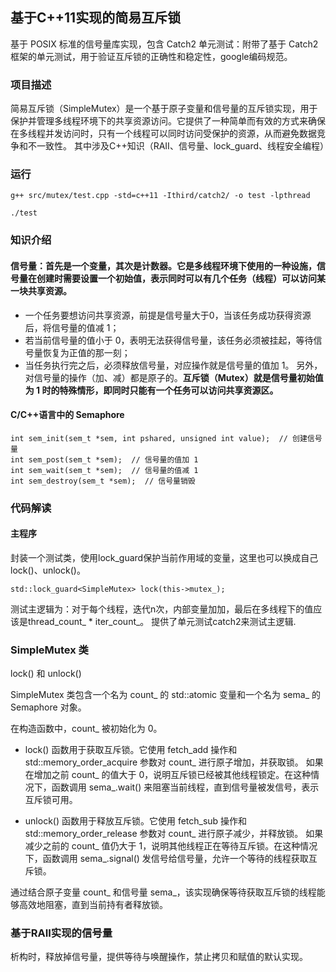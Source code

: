 ## 基于C++11实现的简易互斥锁

基于 POSIX 标准的信号量库实现，包含 Catch2 单元测试：附带了基于 Catch2 框架的单元测试，用于验证互斥锁的正确性和稳定性，google编码规范。

### 项目描述
简易互斥锁（SimpleMutex）是一个基于原子变量和信号量的互斥锁实现，用于保护并管理多线程环境下的共享资源访问。它提供了一种简单而有效的方式来确保在多线程并发访问时，只有一个线程可以同时访问受保护的资源，从而避免数据竞争和不一致性。 其中涉及C++知识（RAII、信号量、lock_guard、线程安全编程）

### 运行
```angular2html
g++ src/mutex/test.cpp -std=c++11 -Ithird/catch2/ -o test -lpthread
```
```angular2html
./test
```

### 知识介绍
#### 信号量：首先是一个变量，其次是计数器。它是多线程环境下使用的一种设施，信号量在创建时需要设置一个初始值，表示同时可以有几个任务（线程）可以访问某一块共享资源。
- 一个任务要想访问共享资源，前提是信号量大于0，当该任务成功获得资源后，将信号量的值减 1；
- 若当前信号量的值小于 0，表明无法获得信号量，该任务必须被挂起，等待信号量恢复为正值的那一刻；
- 当任务执行完之后，必须释放信号量，对应操作就是信号量的值加 1。
  另外，对信号量的操作（加、减）都是原子的。**互斥锁（Mutex）就是信号量初始值为 1 时的特殊情形，即同时只能有一个任务可以访问共享资源区。**
#### C/C++语言中的 Semaphore
```angular2html
int sem_init(sem_t *sem, int pshared, unsigned int value);  // 创建信号量
int sem_post(sem_t *sem);  // 信号量的值加 1
int sem_wait(sem_t *sem);  // 信号量的值减 1
int sem_destroy(sem_t *sem);  // 信号量销毁
```
### 代码解读
#### 主程序
封装一个测试类，使用lock_guard保护当前作用域的变量，这里也可以换成自己lock()、unlock()。
```angular2html
std::lock_guard<SimpleMutex> lock(this->mutex_);
```
测试主逻辑为：对于每个线程，迭代n次，内部变量加加，最后在多线程下的值应该是thread_count_ * iter_count_。
提供了单元测试catch2来测试主逻辑.
### SimpleMutex 类
lock() 和 unlock()

SimpleMutex 类包含一个名为 count_ 的 std::atomic 变量和一个名为 sema_ 的 Semaphore 对象。

在构造函数中，count_ 被初始化为 0。

- lock() 函数用于获取互斥锁。它使用 fetch_add 操作和 std::memory_order_acquire 参数对 count_ 进行原子增加，并获取锁。
如果在增加之前 count_ 的值大于 0，说明互斥锁已经被其他线程锁定。在这种情况下，函数调用 sema_.wait() 来阻塞当前线程，直到信号量被发信号，表示互斥锁可用。

- unlock() 函数用于释放互斥锁。它使用 fetch_sub 操作和 std::memory_order_release 参数对 count_ 进行原子减少，并释放锁。
如果减少之前的 count_ 值仍大于 1，说明其他线程正在等待互斥锁。在这种情况下，函数调用 sema_.signal() 发信号给信号量，允许一个等待的线程获取互斥锁。

通过结合原子变量 count_ 和信号量 sema_，该实现确保等待获取互斥锁的线程能够高效地阻塞，直到当前持有者释放锁。
### 基于RAII实现的信号量
析构时，释放掉信号量，提供等待与唤醒操作，禁止拷贝和赋值的默认实现。